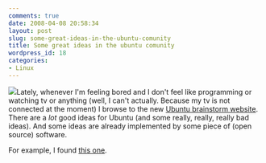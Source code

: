```yaml
---
comments: true
date: 2008-04-08 20:58:34
layout: post
slug: some-great-ideas-in-the-ubuntu-comunity
title: Some great ideas in the ubuntu comunity
wordpress_id: 18
categories:
- Linux
---
```


[![](http://www.vanutsteen.nl/wp-content/uploads/2008/04/its-just-an-idea-279x300.jpg)](http://www.vanutsteen.nl/wp-content/uploads/2008/04/its-just-an-idea.jpg)Lately, whenever I'm feeling bored and I don't feel like programming or watching tv or anything (well, I can't actually. Because my tv is not connected at the moment) I browse to the new [Ubuntu brainstorm website](http://brainstorm.ubuntu.com/). There are a _lot_ good ideas for Ubuntu (and some really, really, really bad ideas). And some ideas are already implemented by some piece of (open source) software.

For example, I found [this one](http://micrux.net/?p=52).

